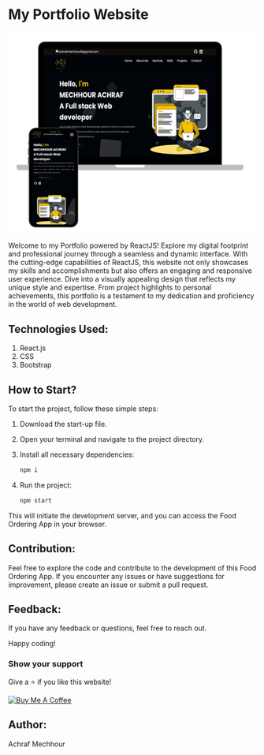 # My Portfolio Website
<p align="center">
  <img src="./src/assets/page_readme.png" alt="">
</p>
      Welcome to my Portfolio powered by ReactJS! Explore my digital footprint and professional journey through a seamless and dynamic interface. With the cutting-edge capabilities of ReactJS, this website not only showcases my skills and accomplishments but also offers an engaging and responsive user experience. Dive into a visually appealing design that reflects my unique style and expertise. From project highlights to personal achievements, this portfolio is a testament to my dedication and proficiency in the world of web development.


## Technologies Used:

1. React.js
2. CSS
3. Bootstrap

## How to Start?

To start the project, follow these simple steps:

1. Download the start-up file.
2. Open your terminal and navigate to the project directory.
3. Install all necessary dependencies:

    ```bash
    npm i
    ```

4. Run the project:

    ```bash
    npm start
    ```

This will initiate the development server, and you can access the Food Ordering App in your browser.

## Contribution:

Feel free to explore the code and contribute to the development of this Food Ordering App. If you encounter any issues or have suggestions for improvement, please create an issue or submit a pull request.

## Feedback:

If you have any feedback or questions, feel free to reach out.

Happy coding!
### Show your support

Give a ⭐ if you like this website!

<a href="https://www.buymeacoffee.com/achrafmechw" target="_blank"><img src="https://cdn.buymeacoffee.com/buttons/v2/default-violet.png" alt="Buy Me A Coffee" height= "60px" width= "217px" ></a>
## Author:
Achraf Mechhour


